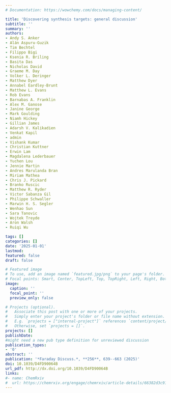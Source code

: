 ```yaml
---
# Documentation: https://wowchemy.com/docs/managing-content/

title: 'Discovering synthesis targets: general discussion' 
subtitle: ''
summary: ''
authors:
- Andy S. Anker
- Alán Aspuru-Guzik
- Tim Bechtel
- Filippo Bigi  
- Ksenia R. Briling
- Basita Das 
- Nicholas David
- Graeme M. Day 
- Volker L. Deringer
- Matthew Dyer
- Annabel Eardley-Brunt
- Matthew L. Evans
- Rob Evans
- Barnabas A. Franklin
- Alex M. Ganose
- Janine George
- Mark Goulding
- Niamh Hickey
- Gillian James
- Adarsh V. Kalikadien
- Venkat Kapil
- admin 
- Vishank Kumar
- Christian Kuttner
- Erwin Lam
- Magdalena Lederbauer
- Yuchen Lou
- Jennie Martin
- Andres Marulanda Bran
- Miriam Mathea
- Chris J. Pickard
- Branko Ruscic
- Matthew R. Ryder
- Victor Sabanza Gil
- Philippe Schwaller
- Marwin H. S. Segler
- Wenhao Sun
- Sara Tanovic
- Wojtek Treyde
- Aron Walsh
- Ruiqi Wu

tags: []
categories: []
date: '2025-01-01'
lastmod: 
featured: false
draft: false

# Featured image
# To use, add an image named `featured.jpg/png` to your page's folder.
# Focal points: Smart, Center, TopLeft, Top, TopRight, Left, Right, BottomLeft, Bottom, BottomRight.
image:
  caption: ''
  focal_point: ''
  preview_only: false

# Projects (optional).
#   Associate this post with one or more of your projects.
#   Simply enter your project's folder or file name without extension.
#   E.g. `projects = ["internal-project"]` references `content/project/deep-learning/index.md`.
#   Otherwise, set `projects = []`.
projects: []
publishDate: 
#might need a new pub type definition for unreviewed discussion
publication_types:
- '0'
abstract: ''
publication: '*Faraday Discuss.*, **256**, 639--663 (2025)'
doi: 10.1039/D4FD90064B
url_pdf: http://dx.doi.org/10.1039/D4FD90064B
links:
#- name: ChemRxiv
#  url: https://chemrxiv.org/engage/chemrxiv/article-details/66382d3c91aefa6ce1408a72
---
```

